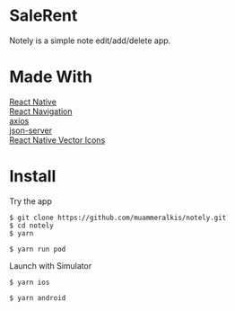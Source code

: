 # SaleRent
Notely is a simple note edit/add/delete app.

# Made With

[React Native](https://reactnative.dev)  <br />
[React Navigation](https://reactnavigation.org)  <br />
[axios](https://github.com/axios/axios) <br />
[json-server](https://github.com/typicode/json-server) <br />
[React Native Vector Icons](https://github.com/oblador/react-native-vector-icons) <br />


# Install
Try the app

```
$ git clone https://github.com/muammeralkis/notely.git
$ cd notely
$ yarn

```
```
$ yarn run pod
```
Launch with Simulator

```
$ yarn ios

$ yarn android
```

